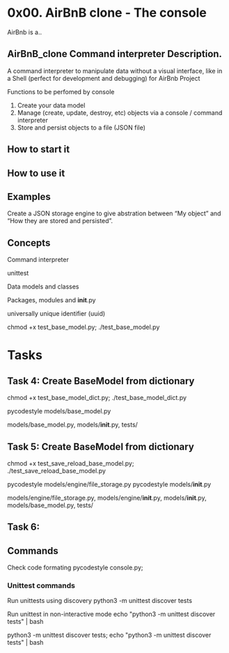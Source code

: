 # 0x00. AirBnB clone - The console
AirBnb is a..

## AirBnB_clone  Command interpreter Description.
A command interpreter to manipulate data without a visual interface, 
like in a Shell (perfect for development and debugging) for AirBnb Project

Functions to be perfomed by console
1. Create your data model
2. Manage (create, update, destroy, etc) objects via a console / command interpreter
3. Store and persist objects to a file (JSON file)

## How to start it
## How to use it
## Examples


Create a JSON storage engine to give abstration between “My object” and “How they
are stored and persisted”.

## Concepts
Command interpreter

unittest

Data models and classes

Packages, modules and __init__.py

universally unique identifier (uuid)

chmod +x test_base_model.py; ./test_base_model.py

# Tasks
## Task 4: Create BaseModel from dictionary
chmod +x test_base_model_dict.py; ./test_base_model_dict.py

pycodestyle models/base_model.py

models/base_model.py, models/__init__.py, tests/


## Task 5: Create BaseModel from dictionary
chmod +x test_save_reload_base_model.py; ./test_save_reload_base_model.py

pycodestyle models/engine/file_storage.py
pycodestyle models/__init__.py

models/engine/file_storage.py, models/engine/__init__.py, models/__init__.py, models/base_model.py, tests/

## Task 6:

## Commands
Check code formating
pycodestyle console.py;

### Unittest commands
Run unittests using discovery
python3 -m unittest discover tests

Run unittest in non-interactive mode
echo "python3 -m unittest discover tests" | bash

python3 -m unittest discover tests; echo "python3 -m unittest discover tests" | bash

